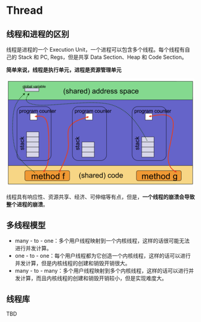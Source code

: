 # Thread

## 线程和进程的区别

线程是进程的一个 Execution Unit，一个进程可以包含多个线程。每个线程有自己的 Stack 和 PC, Regs，但是共享 Data Section、Heap 和 Code Section。

**简单来说，线程是执行单元，进程是资源管理单元**

![img](assets/Sys28.png)

线程具有响应性、资源共享、经济、可伸缩等有点，但是，**一个线程的崩溃会导致整个进程的崩溃**。

## 多线程模型

- many - to - one：多个用户线程映射到一个内核线程，这样的话很可能无法进行并发计算。
- one - to - one：每个用户线程都为它创造一个内核线程，这样的话可以进行并发计算，但是内核线程的创建和销毁开销很大。
- many - to - many：多个用户线程映射到多个内核线程，这样的话可以进行并发计算，而且内核线程的创建和销毁开销较小，但是实现难度大。

## 线程库

TBD

